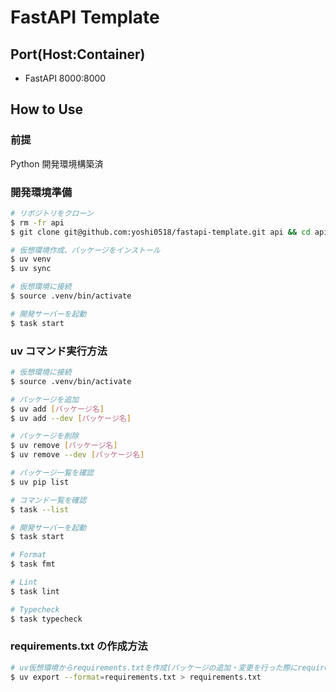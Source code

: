 # FastAPI Template

## Port(Host:Container)

- FastAPI 8000:8000

## How to Use

### 前提

Python 開発環境構築済

### 開発環境準備

```bash
# リポジトリをクローン
$ rm -fr api
$ git clone git@github.com:yoshi0518/fastapi-template.git api && cd api

# 仮想環境作成、パッケージをインストール
$ uv venv
$ uv sync

# 仮想環境に接続
$ source .venv/bin/activate

# 開発サーバーを起動
$ task start
```

### uv コマンド実行方法

```bash
# 仮想環境に接続
$ source .venv/bin/activate

# パッケージを追加
$ uv add [パッケージ名]
$ uv add --dev [パッケージ名]

# パッケージを削除
$ uv remove [パッケージ名]
$ uv remove --dev [パッケージ名]

# パッケージ一覧を確認
$ uv pip list

# コマンド一覧を確認
$ task --list

# 開発サーバーを起動
$ task start

# Format
$ task fmt

# Lint
$ task lint

# Typecheck
$ task typecheck
```

### requirements.txt の作成方法

```bash
# uv仮想環境からrequirements.txtを作成(パッケージの追加・変更を行った際にrequirements.txtを最新化する)
$ uv export --format=requirements.txt > requirements.txt
```
